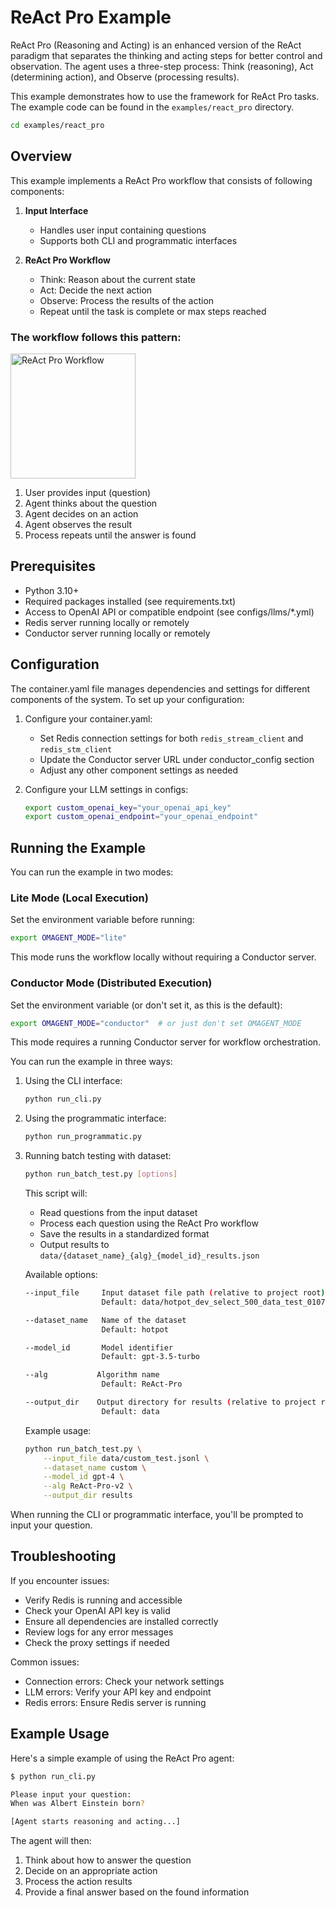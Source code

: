 # ReAct Pro Example

ReAct Pro (Reasoning and Acting) is an enhanced version of the ReAct paradigm that separates the thinking and acting steps for better control and observation. The agent uses a three-step process: Think (reasoning), Act (determining action), and Observe (processing results).

This example demonstrates how to use the framework for ReAct Pro tasks. The example code can be found in the `examples/react_pro` directory.

```bash
cd examples/react_pro
```

## Overview

This example implements a ReAct Pro workflow that consists of following components:

1. **Input Interface**
   - Handles user input containing questions
   - Supports both CLI and programmatic interfaces

2. **ReAct Pro Workflow**
   - Think: Reason about the current state
   - Act: Decide the next action
   - Observe: Process the results of the action
   - Repeat until the task is complete or max steps reached

### The workflow follows this pattern:

<img src="../../docs/images/react_pro.png" width="200" alt="ReAct Pro Workflow">

1. User provides input (question)
2. Agent thinks about the question
3. Agent decides on an action
4. Agent observes the result
5. Process repeats until the answer is found

## Prerequisites

- Python 3.10+
- Required packages installed (see requirements.txt)
- Access to OpenAI API or compatible endpoint (see configs/llms/*.yml)
- Redis server running locally or remotely
- Conductor server running locally or remotely

## Configuration

The container.yaml file manages dependencies and settings for different components of the system. To set up your configuration:

1. Configure your container.yaml:
   - Set Redis connection settings for both `redis_stream_client` and `redis_stm_client`
   - Update the Conductor server URL under conductor_config section
   - Adjust any other component settings as needed

2. Configure your LLM settings in configs:
   ```bash
   export custom_openai_key="your_openai_api_key"
   export custom_openai_endpoint="your_openai_endpoint"
   ```

## Running the Example

You can run the example in two modes:

### Lite Mode (Local Execution)
Set the environment variable before running:
```bash
export OMAGENT_MODE="lite"
```
This mode runs the workflow locally without requiring a Conductor server.

### Conductor Mode (Distributed Execution)
Set the environment variable (or don't set it, as this is the default):
```bash
export OMAGENT_MODE="conductor"  # or just don't set OMAGENT_MODE
```
This mode requires a running Conductor server for workflow orchestration.

You can run the example in three ways:

1. Using the CLI interface:
   ```bash
   python run_cli.py
   ```

2. Using the programmatic interface:
   ```bash
   python run_programmatic.py
   ```

3. Running batch testing with dataset:
   ```bash
   python run_batch_test.py [options]
   ```
   This script will:
   - Read questions from the input dataset
   - Process each question using the ReAct Pro workflow
   - Save the results in a standardized format
   - Output results to `data/{dataset_name}_{alg}_{model_id}_results.json`

   Available options:
   ```bash
   --input_file     Input dataset file path (relative to project root)
                    Default: data/hotpot_dev_select_500_data_test_0107.jsonl
   
   --dataset_name   Name of the dataset
                    Default: hotpot
   
   --model_id       Model identifier
                    Default: gpt-3.5-turbo
   
   --alg           Algorithm name
                    Default: ReAct-Pro
   
   --output_dir    Output directory for results (relative to project root)
                    Default: data
   ```

   Example usage:
   ```bash
   python run_batch_test.py \
       --input_file data/custom_test.jsonl \
       --dataset_name custom \
       --model_id gpt-4 \
       --alg ReAct-Pro-v2 \
       --output_dir results
   ```

When running the CLI or programmatic interface, you'll be prompted to input your question.

## Troubleshooting

If you encounter issues:
- Verify Redis is running and accessible
- Check your OpenAI API key is valid
- Ensure all dependencies are installed correctly
- Review logs for any error messages
- Check the proxy settings if needed

Common issues:
- Connection errors: Check your network settings
- LLM errors: Verify your API key and endpoint
- Redis errors: Ensure Redis server is running

## Example Usage

Here's a simple example of using the ReAct Pro agent:

```bash
$ python run_cli.py

Please input your question:
When was Albert Einstein born?

[Agent starts reasoning and acting...]
```

The agent will then:
1. Think about how to answer the question
2. Decide on an appropriate action
3. Process the action results
4. Provide a final answer based on the found information 